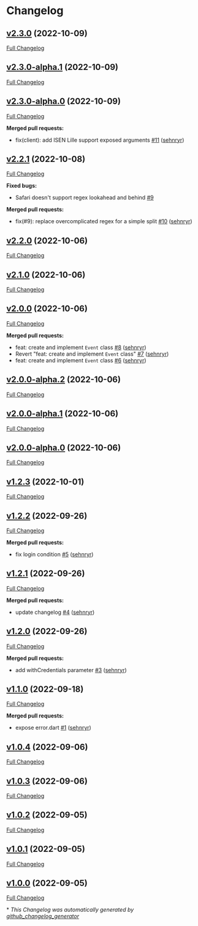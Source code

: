 # Changelog

## [v2.3.0](https://github.com/sehnryr/isen_aurion_client/tree/v2.3.0) (2022-10-09)

[Full Changelog](https://github.com/sehnryr/isen_aurion_client/compare/v2.3.0-alpha.1...v2.3.0)

## [v2.3.0-alpha.1](https://github.com/sehnryr/isen_aurion_client/tree/v2.3.0-alpha.1) (2022-10-09)

[Full Changelog](https://github.com/sehnryr/isen_aurion_client/compare/v2.3.0-alpha.0...v2.3.0-alpha.1)

## [v2.3.0-alpha.0](https://github.com/sehnryr/isen_aurion_client/tree/v2.3.0-alpha.0) (2022-10-09)

[Full Changelog](https://github.com/sehnryr/isen_aurion_client/compare/v2.2.1...v2.3.0-alpha.0)

**Merged pull requests:**

- fix\(client\): add ISEN Lille support exposed arguments [\#11](https://github.com/sehnryr/isen_aurion_client/pull/11) ([sehnryr](https://github.com/sehnryr))

## [v2.2.1](https://github.com/sehnryr/isen_aurion_client/tree/v2.2.1) (2022-10-08)

[Full Changelog](https://github.com/sehnryr/isen_aurion_client/compare/v2.2.0...v2.2.1)

**Fixed bugs:**

- Safari doesn't support regex lookahead and behind [\#9](https://github.com/sehnryr/isen_aurion_client/issues/9)

**Merged pull requests:**

- fix\(\#9\): replace overcomplicated regex for a simple split [\#10](https://github.com/sehnryr/isen_aurion_client/pull/10) ([sehnryr](https://github.com/sehnryr))

## [v2.2.0](https://github.com/sehnryr/isen_aurion_client/tree/v2.2.0) (2022-10-06)

[Full Changelog](https://github.com/sehnryr/isen_aurion_client/compare/v2.1.0...v2.2.0)

## [v2.1.0](https://github.com/sehnryr/isen_aurion_client/tree/v2.1.0) (2022-10-06)

[Full Changelog](https://github.com/sehnryr/isen_aurion_client/compare/v2.0.0...v2.1.0)

## [v2.0.0](https://github.com/sehnryr/isen_aurion_client/tree/v2.0.0) (2022-10-06)

[Full Changelog](https://github.com/sehnryr/isen_aurion_client/compare/v2.0.0-alpha.2...v2.0.0)

**Merged pull requests:**

- feat: create and implement `Event` class [\#8](https://github.com/sehnryr/isen_aurion_client/pull/8) ([sehnryr](https://github.com/sehnryr))
- Revert "feat: create and implement `Event` class" [\#7](https://github.com/sehnryr/isen_aurion_client/pull/7) ([sehnryr](https://github.com/sehnryr))
- feat: create and implement `Event` class [\#6](https://github.com/sehnryr/isen_aurion_client/pull/6) ([sehnryr](https://github.com/sehnryr))

## [v2.0.0-alpha.2](https://github.com/sehnryr/isen_aurion_client/tree/v2.0.0-alpha.2) (2022-10-06)

[Full Changelog](https://github.com/sehnryr/isen_aurion_client/compare/v2.0.0-alpha.1...v2.0.0-alpha.2)

## [v2.0.0-alpha.1](https://github.com/sehnryr/isen_aurion_client/tree/v2.0.0-alpha.1) (2022-10-06)

[Full Changelog](https://github.com/sehnryr/isen_aurion_client/compare/v2.0.0-alpha.0...v2.0.0-alpha.1)

## [v2.0.0-alpha.0](https://github.com/sehnryr/isen_aurion_client/tree/v2.0.0-alpha.0) (2022-10-06)

[Full Changelog](https://github.com/sehnryr/isen_aurion_client/compare/v1.2.3...v2.0.0-alpha.0)

## [v1.2.3](https://github.com/sehnryr/isen_aurion_client/tree/v1.2.3) (2022-10-01)

[Full Changelog](https://github.com/sehnryr/isen_aurion_client/compare/v1.2.2...v1.2.3)

## [v1.2.2](https://github.com/sehnryr/isen_aurion_client/tree/v1.2.2) (2022-09-26)

[Full Changelog](https://github.com/sehnryr/isen_aurion_client/compare/v1.2.1...v1.2.2)

**Merged pull requests:**

- fix login condition [\#5](https://github.com/sehnryr/isen_aurion_client/pull/5) ([sehnryr](https://github.com/sehnryr))

## [v1.2.1](https://github.com/sehnryr/isen_aurion_client/tree/v1.2.1) (2022-09-26)

[Full Changelog](https://github.com/sehnryr/isen_aurion_client/compare/v1.2.0...v1.2.1)

**Merged pull requests:**

- update changelog [\#4](https://github.com/sehnryr/isen_aurion_client/pull/4) ([sehnryr](https://github.com/sehnryr))

## [v1.2.0](https://github.com/sehnryr/isen_aurion_client/tree/v1.2.0) (2022-09-26)

[Full Changelog](https://github.com/sehnryr/isen_aurion_client/compare/v1.1.0...v1.2.0)

**Merged pull requests:**

- add withCredentials parameter [\#3](https://github.com/sehnryr/isen_aurion_client/pull/3) ([sehnryr](https://github.com/sehnryr))

## [v1.1.0](https://github.com/sehnryr/isen_aurion_client/tree/v1.1.0) (2022-09-18)

[Full Changelog](https://github.com/sehnryr/isen_aurion_client/compare/v1.0.4...v1.1.0)

**Merged pull requests:**

- expose error.dart [\#1](https://github.com/sehnryr/isen_aurion_client/pull/1) ([sehnryr](https://github.com/sehnryr))

## [v1.0.4](https://github.com/sehnryr/isen_aurion_client/tree/v1.0.4) (2022-09-06)

[Full Changelog](https://github.com/sehnryr/isen_aurion_client/compare/v1.0.3...v1.0.4)

## [v1.0.3](https://github.com/sehnryr/isen_aurion_client/tree/v1.0.3) (2022-09-06)

[Full Changelog](https://github.com/sehnryr/isen_aurion_client/compare/v1.0.2...v1.0.3)

## [v1.0.2](https://github.com/sehnryr/isen_aurion_client/tree/v1.0.2) (2022-09-05)

[Full Changelog](https://github.com/sehnryr/isen_aurion_client/compare/v1.0.1...v1.0.2)

## [v1.0.1](https://github.com/sehnryr/isen_aurion_client/tree/v1.0.1) (2022-09-05)

[Full Changelog](https://github.com/sehnryr/isen_aurion_client/compare/v1.0.0...v1.0.1)

## [v1.0.0](https://github.com/sehnryr/isen_aurion_client/tree/v1.0.0) (2022-09-05)

[Full Changelog](https://github.com/sehnryr/isen_aurion_client/compare/33bae7d6d3a7e301966c5291ffbd02ce650a35ca...v1.0.0)



\* *This Changelog was automatically generated by [github_changelog_generator](https://github.com/github-changelog-generator/github-changelog-generator)*
